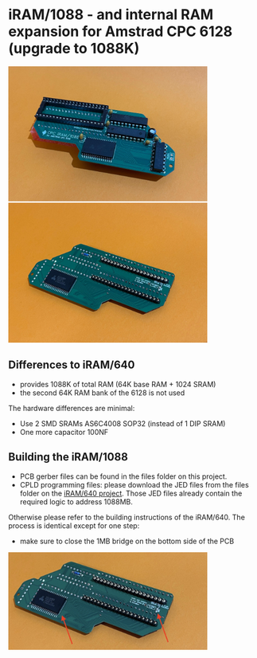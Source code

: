 # iRAM/1088 - and internal RAM expansion for Amstrad CPC 6128 (upgrade to 1088K) 

<img src="/pictures/iram1088a.jpg" width="400"/><img src="/pictures/iram1088b.jpg" width="400"/>

## Differences to iRAM/640

- provides 1088K of total RAM (64K base RAM + 1024 SRAM)
- the second 64K RAM bank of the 6128 is not used

The hardware differences are minimal:

* Use 2 SMD SRAMs AS6C4008 SOP32 (instead of 1 DIP SRAM)
* One more capacitor 100NF

## Building the iRAM/1088

- PCB gerber files can be found in the files folder on this project. 
- CPLD programming files: please download the JED files from the files folder on the [iRAM/640 project](https://github.com/etomuc/CPC6128_iRAM-640). Those JED files already contain the required logic to address 1088MB. 

Otherwise please refer to the building instructions of the iRAM/640. The process is identical except for one step:

- make sure to close the 1MB bridge on the bottom side of the PCB

<img src="/pictures/iram1088bridge.jpg" width="400"/>
